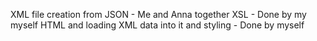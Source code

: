 XML file creation from JSON - Me and Anna together
XSL - Done by my myself
HTML and loading XML data into it and styling - Done by myself